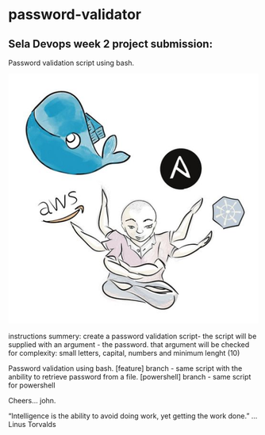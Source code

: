 # password-validator

## Sela Devops week 2 project submission:

Password validation script using bash.

![my_devops](my_devops.jpg?raw=true?style=centerme "draw by John")

instructions summery:
create a password validation script-
the script will be supplied with an argument - the password.
that argument will be checked for complexity:
small letters, capital, numbers and minimum lenght (10)

Password validation using bash.
[feature] branch - same script with the anbility to retrieve password from a file.
[powershell] branch - same script for powershell

Cheers... john.

“Intelligence is the ability to avoid doing work, yet getting the work done.” ... Linus Torvalds
